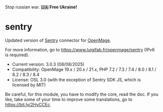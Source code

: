 Stop russian war. **🇺🇦 Free Ukraine!**

# sentry

Updated version of [Sentry](https://github.com/getsentry/sentry) connector for [OpenMage](https://github.com/OpenMage/magento-lts).

For more information, go to https://www.luigifab.fr/openmage/sentry (IPv6 is required).

- Current version: 3.0.3 (08/08/2025)
- Compatibility: OpenMage 19.x / 20.x / 21.x, PHP 7.2 / 7.3 / 7.4 / 8.0 / 8.1 / 8.2 / 8.3 / 8.4
- License: OSL 3.0 (with the exception of Sentry SDK JS, which is licensed by MIT)

Be careful, for this module, you have to modify the core, read the doc.
If you like, take some of your time to improve some translations, go to https://bit.ly/2HyCCEc.
